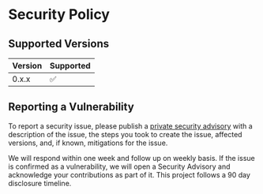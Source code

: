 # Security Policy

## Supported Versions

| Version | Supported          |
| ------- | ------------------ |
| 0.x.x   | :white_check_mark: |


## Reporting a Vulnerability

To report a security issue, please publish a [private security advisory](https://github.com/tchapacan/livebox-exporter-rs/security/advisories/new) with a description of the issue, the steps you took to create the issue, affected versions, and, if known, mitigations for the issue.

We will respond within one week and follow up on weekly basis. If the issue is confirmed as a vulnerability, we will open a Security Advisory and acknowledge your contributions as part of it. This project follows a 90 day disclosure timeline.
